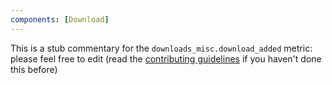 ```yaml
---
components: [Download]
---
```


This is a stub commentary for the `downloads_misc.download_added` metric: please feel free to edit (read the
[contributing guidelines](https://github.com/mozilla/glean-annotations/blob/main/CONTRIBUTING.md)
if you haven't done this before)
